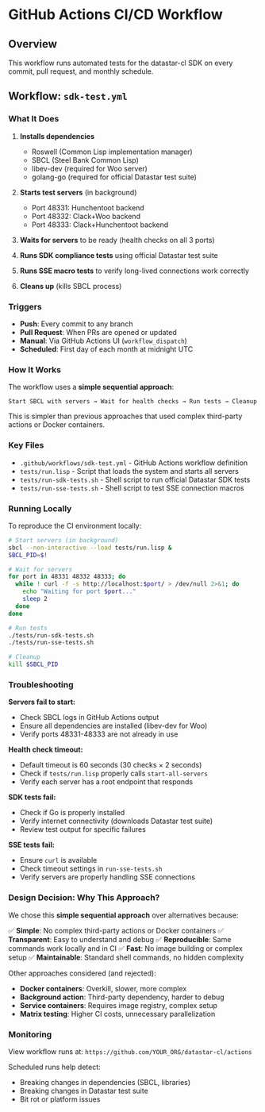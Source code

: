 # GitHub Actions CI/CD Workflow

## Overview

This workflow runs automated tests for the datastar-cl SDK on every commit, pull request, and monthly schedule.

## Workflow: `sdk-test.yml`

### What It Does

1. **Installs dependencies**
   - Roswell (Common Lisp implementation manager)
   - SBCL (Steel Bank Common Lisp)
   - libev-dev (required for Woo server)
   - golang-go (required for official Datastar test suite)

2. **Starts test servers** (in background)
   - Port 48331: Hunchentoot backend
   - Port 48332: Clack+Woo backend
   - Port 48333: Clack+Hunchentoot backend

3. **Waits for servers** to be ready (health checks on all 3 ports)

4. **Runs SDK compliance tests** using official Datastar test suite

5. **Runs SSE macro tests** to verify long-lived connections work correctly

6. **Cleans up** (kills SBCL process)

### Triggers

- **Push**: Every commit to any branch
- **Pull Request**: When PRs are opened or updated
- **Manual**: Via GitHub Actions UI (`workflow_dispatch`)
- **Scheduled**: First day of each month at midnight UTC

### How It Works

The workflow uses a **simple sequential approach**:

```
Start SBCL with servers → Wait for health checks → Run tests → Cleanup
```

This is simpler than previous approaches that used complex third-party actions or Docker containers.

### Key Files

- `.github/workflows/sdk-test.yml` - GitHub Actions workflow definition
- `tests/run.lisp` - Script that loads the system and starts all servers
- `tests/run-sdk-tests.sh` - Shell script to run official Datastar SDK tests
- `tests/run-sse-tests.sh` - Shell script to test SSE connection macros

### Running Locally

To reproduce the CI environment locally:

```bash
# Start servers (in background)
sbcl --non-interactive --load tests/run.lisp &
SBCL_PID=$!

# Wait for servers
for port in 48331 48332 48333; do
  while ! curl -f -s http://localhost:$port/ > /dev/null 2>&1; do
    echo "Waiting for port $port..."
    sleep 2
  done
done

# Run tests
./tests/run-sdk-tests.sh
./tests/run-sse-tests.sh

# Cleanup
kill $SBCL_PID
```

### Troubleshooting

**Servers fail to start:**
- Check SBCL logs in GitHub Actions output
- Ensure all dependencies are installed (libev-dev for Woo)
- Verify ports 48331-48333 are not already in use

**Health check timeout:**
- Default timeout is 60 seconds (30 checks × 2 seconds)
- Check if `tests/run.lisp` properly calls `start-all-servers`
- Verify each server has a root endpoint that responds

**SDK tests fail:**
- Check if Go is properly installed
- Verify internet connectivity (downloads Datastar test suite)
- Review test output for specific failures

**SSE tests fail:**
- Ensure `curl` is available
- Check timeout settings in `run-sse-tests.sh`
- Verify servers are properly handling SSE connections

### Design Decision: Why This Approach?

We chose this **simple sequential approach** over alternatives because:

✅ **Simple**: No complex third-party actions or Docker containers
✅ **Transparent**: Easy to understand and debug
✅ **Reproducible**: Same commands work locally and in CI
✅ **Fast**: No image building or complex setup
✅ **Maintainable**: Standard shell commands, no hidden complexity

Other approaches considered (and rejected):
- **Docker containers**: Overkill, slower, more complex
- **Background action**: Third-party dependency, harder to debug
- **Service containers**: Requires image registry, complex setup
- **Matrix testing**: Higher CI costs, unnecessary parallelization

### Monitoring

View workflow runs at: `https://github.com/YOUR_ORG/datastar-cl/actions`

Scheduled runs help detect:
- Breaking changes in dependencies (SBCL, libraries)
- Breaking changes in Datastar test suite
- Bit rot or platform issues

